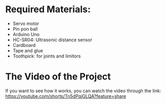 # Required Materials:
- Servo motor
- Pin pon ball
- Arduino Uno 
- HC-SR04: Ultrasonic distance sensor
- Cardboard
- Tape and glue
- Toothpick: for joints and limitors




# The Video of the Project

If you want to see how it works, you can watch the video through the link:
https://youtube.com/shorts/Tn5dPqjGLQA?feature=share
